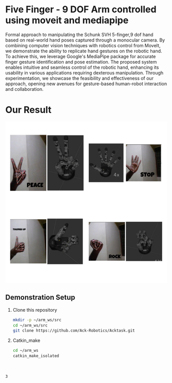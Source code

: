 # Five Finger - 9 DOF Arm controlled using moveit and mediapipe 

Formal approach to manipulating the Schunk SVH 5-finger,9 dof hand based on real-world hand poses captured through a monocular camera. By combining computer vision techniques with robotics control from MoveIt, we demonstrate the ability to replicate hand gestures on the robotic hand. To achieve this, we leverage Google's MediaPipe package for accurate finger gesture identification and pose estimation. The proposed system enables intuitive and seamless control of the robotic hand, enhancing its usability in various applications requiring dexterous manipulation. Through experimentation, we showcase the feasibility and effectiveness of our approach, opening new avenues for gesture-based human-robot interaction and collaboration.


# Our Result
![alt text](https://github.com/Ack-Robotics/Acktask/blob/main/assets/9_dof_using_moveit.jpg)


## Demonstration Setup
1. Clone this repository

   ```bash
   mkdir -p ~/arm_ws/src
   cd ~/arm_ws/src
   git clone https://github.com/Ack-Robotics/Acktask.git
   
   ```
   
 2. Catkin_make
    ```bash
    cd ~/arm_ws
    catkin_make_isolated
   
   ```
   
   3
